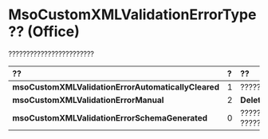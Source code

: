 
# MsoCustomXMLValidationErrorType ?? (Office)

????????????????????????



|**??**|**?**|**??**|
|:-----|:-----|:-----|
|**msoCustomXMLValidationErrorAutomaticallyCleared**|1|??????????????????????????????????????????|
|**msoCustomXMLValidationErrorManual**|2|**Delete** ????????????????????????????????|
|**msoCustomXMLValidationErrorSchemaGenerated**|0|??????? XML ??????????????? ??????????????????????????????????????????????????????|
